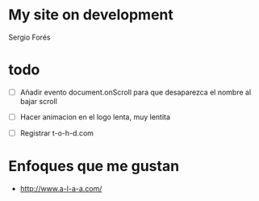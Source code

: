 # My site on development

Sergio Forés

# todo

- [ ] Añadir evento document.onScroll para que desaparezca el nombre al bajar scroll

- [ ] Hacer animacion en el logo lenta, muy lentita

- [ ] Registrar t-o-h-d.com

# Enfoques que me gustan

- http://www.a-l-a-a.com/
